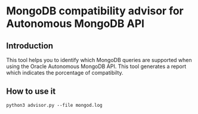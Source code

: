 # MongoDB compatibility advisor for Autonomous MongoDB API

## Introduction

This tool helps you to identify which MongoDB queries are supported when using the Oracle Autonomous MongoDB API. This tool generates a report which indicates the porcentage of compatibilty.


## How to use it

```
python3 advisor.py --file mongod.log
```